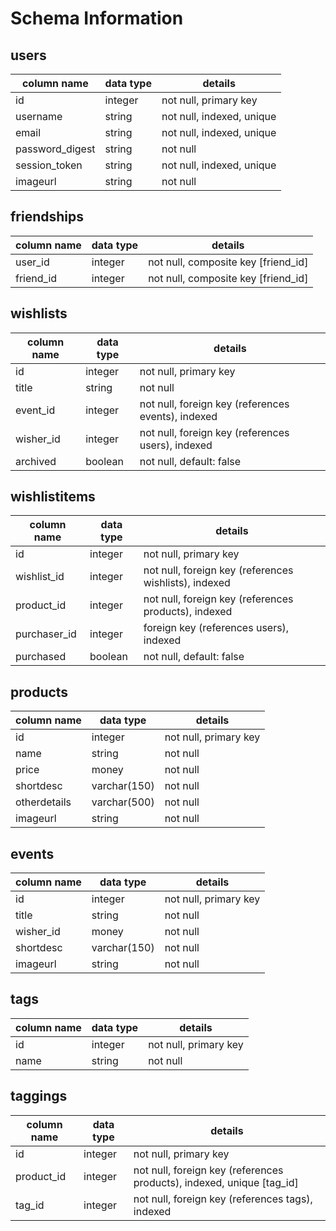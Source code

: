 # Schema Information

## users
column name     | data type | details
----------------|-----------|-----------------------
id              | integer   | not null, primary key
username        | string    | not null, indexed, unique
email           | string    | not null, indexed, unique
password_digest | string    | not null
session_token   | string    | not null, indexed, unique
imageurl        | string    | not null

## friendships
column name | data type | details
------------|-----------|-----------------------
user_id     | integer   | not null, composite key [friend_id]
friend_id   | integer   | not null, composite key [friend_id]

## wishlists
column name | data type | details
------------|-----------|-----------------------
id          | integer   | not null, primary key
title       | string    | not null
event_id    | integer   | not null, foreign key (references events), indexed
wisher_id   | integer   | not null, foreign key (references users), indexed
archived    | boolean   | not null, default: false

## wishlistitems
column name  | data type | details
-------------|-----------|-----------------------
id           | integer   | not null, primary key
wishlist_id  | integer   | not null, foreign key (references wishlists), indexed
product_id   | integer   | not null, foreign key (references products), indexed
purchaser_id | integer   | foreign key (references users), indexed
purchased    | boolean   | not null, default: false

## products
column name  | data type    | details
-------------|--------------|-----------------------
id           | integer      | not null, primary key
name         | string       | not null
price        | money        | not null
shortdesc    | varchar(150) | not null
otherdetails | varchar(500) | not null
imageurl     | string       | not null

## events
column name  | data type    | details
-------------|--------------|-----------------------
id           | integer      | not null, primary key
title        | string       | not null
wisher_id    | money        | not null
shortdesc    | varchar(150) | not null
imageurl     | string       | not null

## tags
column name  | data type    | details
-------------|--------------|-----------------------
id           | integer      | not null, primary key
name         | string       | not null

## taggings
column name | data type | details
------------|-----------|-----------------------
id          | integer   | not null, primary key
product_id  | integer   | not null, foreign key (references products), indexed, unique [tag_id]
tag_id      | integer   | not null, foreign key (references tags), indexed
